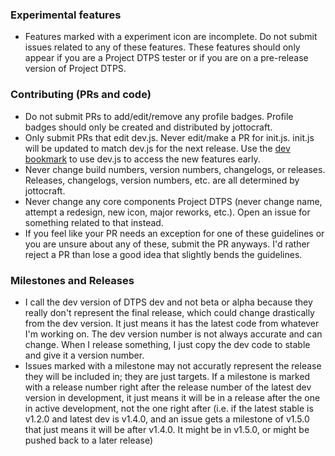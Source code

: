 ### Experimental features
* Features marked with a experiment icon are incomplete. Do not submit issues related to any of these features. These features should only appear if you are a Project DTPS tester or if you are on a pre-release version of Project DTPS.

### Contributing (PRs and code)
* Do not submit PRs to add/edit/remove any profile badges. Profile badges should only be created and distributed by jottocraft.
* Only submit PRs that edit dev.js. Never edit/make a PR for init.js. init.js will be updated to match dev.js for the next release. Use the [dev bookmark](https://dtps.js.org/devbookmark.txt) to use dev.js to access the new features early.
* Never change build numbers, version numbers, changelogs, or releases. Releases, changelogs, version numbers, etc. are all determined by jottocraft.
* Never change any core components Project DTPS (never change name, attempt a redesign, new icon, major reworks, etc.). Open an issue for something related to that instead.
* If you feel like your PR needs an exception for one of these guidelines or you are unsure about any of these, submit the PR anyways. I'd rather reject a PR than lose a good idea that slightly bends the guidelines.

### Milestones and Releases
* I call the dev version of DTPS dev and not beta or alpha because they really don't represent the final release, which could change drastically from the dev version. It just means it has the latest code from whatever I'm working on. The dev version number is not always accurate and can change. When I release something, I just copy the dev code to stable and give it a version number.
* Issues marked with a milestone may not accuratly represent the release they will be included in; they are just targets. If a milestone is marked with a release number right after the release number of the latest dev version in development, it just means it will be in a release after the one in active development, not the one right after (i.e. if the latest stable is v1.2.0 and latest dev is v1.4.0, and an issue gets a milestone of v1.5.0 that just means it will be after v1.4.0. It might be in v1.5.0, or might be pushed back to a later release)
